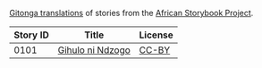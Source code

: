 [Gitonga translations](http://africanstorybook.org/language/gitonga) of stories from the [African Storybook Project](http://africanstorybook.org).

Story ID | Title | License
-------- | ----- | -------
0101 | [Gihulo ni Ndzogo](http://africanstorybook.org/stories/gihulo-ni-ndzogo) | [CC-BY](https://creativecommons.org/licenses/by/3.0/)
